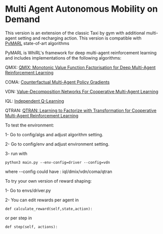 # Multi Agent Autonomous Mobility on Demand


This version is an extension of the classic Taxi by gym with additional multi-agent setting and recharging action. 
This version is compatible with [PyMARL](https://github.com/oxwhirl/pymarl) state-of-art algorithms

PyMARL is WhiRL's framework for deep multi-agent reinforcement learning and includes implementations of the following algorithms:

QMIX: [QMIX: Monotonic Value Function Factorisation for Deep Multi-Agent Reinforcement Learning](https://arxiv.org/abs/1803.11485)

COMA: [Counterfactual Multi-Agent Policy Gradients](https://arxiv.org/abs/1705.08926)

VDN: [Value-Decomposition Networks For Cooperative Multi-Agent Learning](https://arxiv.org/abs/1706.05296)

IQL: [Independent Q-Learning](https://arxiv.org/abs/1511.08779)

QTRAN: [QTRAN: Learning to Factorize with Transformation for Cooperative Multi-Agent Reinforcement Learning](https://arxiv.org/abs/1905.05408)


To test the environment:

1- Go to config/algs and adjust algorithm setting.

2- Go to config/env and adjust environment setting.

3- run with 
```
python3 main.py --env-config=driver --config=vdn
```
where --config could have : iql/dmix/vdn/coma/qtran

To try your own version of reward shaping:

1- Go to envs/driver.py

2- You can edit rewards per agent in

```
def calculate_reward(self,state,action):
```
or per step in
```
def step(self, actions):
```

